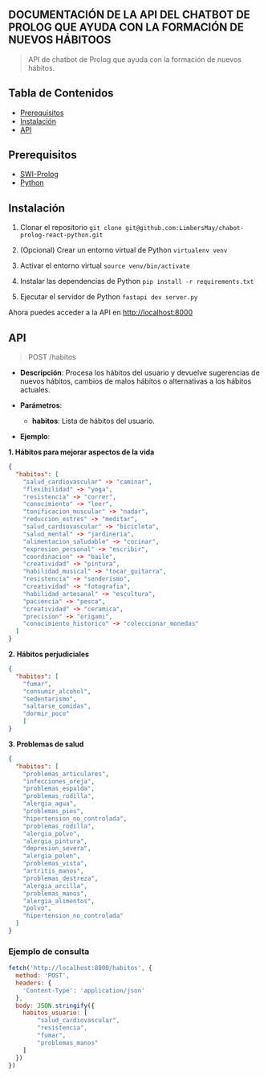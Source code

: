 ## DOCUMENTACIÓN DE LA API DEL CHATBOT DE PROLOG QUE AYUDA CON LA FORMACIÓN DE NUEVOS HÁBITOOS
> API de chatbot de Prolog que ayuda con la formación de nuevos hábitos.

## Tabla de Contenidos
- [Prerequisitos](#prerequisitos)
- [Instalación](#instalación)
- [API](#api)

## Prerequisitos
- [SWI-Prolog](https://www.swi-prolog.org/Download.html)
- [Python](https://www.python.org/downloads/)

## Instalación
1. Clonar el repositorio ```git clone git@github.com:LimbersMay/chabot-prolog-react-python.git```

2. (Opcional) Crear un entorno virtual de Python
```virtualenv venv```

3. Activar el entorno virtual
```source venv/bin/activate```

4. Instalar las dependencias de Python
```pip install -r requirements.txt```

5. Ejecutar el servidor de Python
```fastapi dev server.py```

Ahora puedes acceder a la API en [http://localhost:8000](http://localhost:8000)

## API
> POST /habitos
- **Descripción**: Procesa los hábitos del usuario y devuelve sugerencias de nuevos hábitos, cambios de malos hábitos o alternativas a los hábitos actuales.
- **Parámetros**:
  - **habitos**: Lista de hábitos del usuario.

- **Ejemplo**:

**1. Hábitos para mejorar aspectos de la vida**
```json
{
  "habitos": [
    "salud_cardiovascular" -> "caminar",
    "flexibilidad" -> "yoga",
    "resistencia" -> "correr",
    "conocimiento" -> "leer",
    "tonificacion_muscular" -> "nadar",
    "reduccion_estres" -> "meditar",
    "salud_cardiovascular" -> "bicicleta",
    "salud_mental" -> "jardineria",
    "alimentacion_saludable" -> "cocinar",
    "expresion_personal" -> "escribir",
    "coordinacion" -> "baile",
    "creatividad" -> "pintura",
    "habilidad_musical" -> "tocar_guitarra",
    "resistencia" -> "senderismo",
    "creatividad" -> "fotografia",
    "habilidad_artesanal" -> "escultura",
    "paciencia" -> "pesca",
    "creatividad" -> "ceramica",
    "precision" -> "origami",
    "conocimiento_historico" -> "coleccionar_monedas"
  ]
}
```

**2. Hábitos perjudiciales**
```json
{
  "habitos": [
    "fumar",
    "consumir_alcohol",
    "sedentarismo",
    "saltarse_comidas",
    "dormir_poco"
    ]
}
```

**3. Problemas de salud**
```json
{
  "habitos": [
    "problemas_articulares",
    "infecciones_oreja",
    "problemas_espalda",
    "problemas_rodilla",
    "alergia_agua",
    "problemas_pies",
    "hipertension_no_controlada",
    "problemas_rodilla",
    "alergia_polvo",
    "alergia_pintura",
    "depresion_severa",
    "alergia_polen",
    "problemas_vista",
    "artritis_manos",
    "problemas_destreza",
    "alergia_arcilla",
    "problemas_manos",
    "alergia_alimentos",
    "polvo",
    "hipertension_no_controlada"
  ]
}
```

### Ejemplo de consulta
```js
fetch('http://localhost:8000/habitos', {
  method: 'POST',
  headers: {
    'Content-Type': 'application/json'
  },
  body: JSON.stringify({
    habitos_usuario: [
        "salud_cardiovascular",
        "resistencia",
        "fumar",
        "problemas_manos"
    ]
  })
})
```
